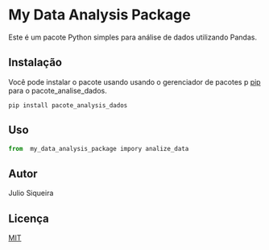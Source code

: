 # My Data Analysis Package

Este é um pacote Python simples para análise de dados utilizando Pandas.

## Instalação

Você pode instalar o pacote usando usando o gerenciador de pacotes p [pip](https://pip.pypa.io/en/stable/) para o pacote_analise_dados.

``` basch
pip install pacote_analysis_dados
```


## Uso

``` python
from  my_data_analysis_package impory analize_data
```

## Autor

Julio Siqueira

## Licença

[MIT](https://choosealicense.com/licenses/mit/)
